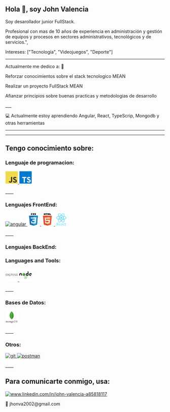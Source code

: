 ## Hola 👋, soy John Valencia 
  Soy desarollador junior FullStack.
  
  Profesional con mas de 10 años de experiencia en administración y gestión de equipos y procesos en sectores administrativos, tecnológicos y de servicios.",
  
  Intereses: ["Tecnología", "Videojuegos", "Deporte"]
  ___

Actualmente me dedico a: 📖

<p>Reforzar conocimientos sobre el stack tecnologico MEAN</p>
<p>Realizar un proyecto FullStack MEAN</p>
<p>Afianzar principios sobre buenas practicas y metodologias de desarrollo</p>
___

💻 Actualmente estoy aprendiendo Angular, React, TypeScrip, Mongodb y otras herramientas
___

 
___
     

<h2 align="left">Tengo conocimiento sobre:</h2>

<h3 align="left"> Lenguaje de programacion:</h3>
<p align="left"> <a href="https://developer.mozilla.org/en-US/docs/Web/JavaScript" target="_blank" rel="noreferrer"> <img src="https://raw.githubusercontent.com/devicons/devicon/master/icons/javascript/javascript-original.svg" alt="javascript" width="40" height="40"/> </a> <a href="https://www.typescriptlang.org/" target="_blank" rel="noreferrer"> <img src="https://raw.githubusercontent.com/devicons/devicon/master/icons/typescript/typescript-original.svg" alt="typescript" width="40" height="40"/> </a> </p>
____

<h3 align="left"> Lenguajes FrontEnd:</h3>
<p align="left"> <a href="https://angular.io" target="_blank" rel="noreferrer"> <img src="https://angular.io/assets/images/logos/angular/angular.svg" alt="angular" width="40" height="40"/> </a> <a href="https://www.w3schools.com/css/" target="_blank" rel="noreferrer"> <img src="https://raw.githubusercontent.com/devicons/devicon/master/icons/css3/css3-original-wordmark.svg" alt="css3" width="40" height="40"/> </a> <a href="https://www.w3.org/html/" target="_blank" rel="noreferrer"> <img src="https://raw.githubusercontent.com/devicons/devicon/master/icons/html5/html5-original-wordmark.svg" alt="html5" width="40" height="40"/> </a> <a href="https://reactjs.org/" target="_blank" rel="noreferrer"> <img src="https://raw.githubusercontent.com/devicons/devicon/master/icons/react/react-original-wordmark.svg" alt="react" width="40" height="40"/> </a> </p>
____

<h3 align="left"> Lenguajes BackEnd:</h3>

<h3 align="left">Languages and Tools:</h3>
<p align="left"> <a href="https://expressjs.com" target="_blank" rel="noreferrer"> <img src="https://raw.githubusercontent.com/devicons/devicon/master/icons/express/express-original-wordmark.svg" alt="express" width="40" height="40"/> </a> <a href="https://nodejs.org" target="_blank" rel="noreferrer"> <img src="https://raw.githubusercontent.com/devicons/devicon/master/icons/nodejs/nodejs-original-wordmark.svg" alt="nodejs" width="40" height="40"/> </a> </p>
____

<h3 align="left"> Bases de Datos:</h3>
<p align="left"> <a href="https://www.mongodb.com/" target="_blank" rel="noreferrer"> <img src="https://raw.githubusercontent.com/devicons/devicon/master/icons/mongodb/mongodb-original-wordmark.svg" alt="mongodb" width="40" height="40"/> </a> </p>
____

<h3 align="left"> Otros:</h3>
<p align="left"> <a href="https://git-scm.com/" target="_blank" rel="noreferrer"> <img src="https://www.vectorlogo.zone/logos/git-scm/git-scm-icon.svg" alt="git" width="40" height="40"/> </a> <a href="https://postman.com" target="_blank" rel="noreferrer"> <img src="https://www.vectorlogo.zone/logos/getpostman/getpostman-icon.svg" alt="postman" width="40" height="40"/> </a> </p>
____

<h2 align="left">Para comunicarte conmigo, usa:</h2>
<p align="left">
<a href="https://linkedin.com/in/www.linkedin.com/in/john-valencia-a85818117" target="blank"><img align="center" src="https://raw.githubusercontent.com/rahuldkjain/github-profile-readme-generator/master/src/images/icons/Social/linked-in-alt.svg" alt="www.linkedin.com/in/john-valencia-a85818117" height="30" width="40" /></a>
</p>
📧  jhonva2002@gmail.com
     


